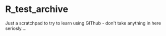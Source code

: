 # R_test_archive
Just a scratchpad to try to learn using GIThub - don't take anything in here seriosly....
